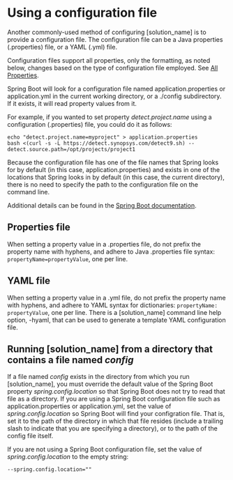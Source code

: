 # Using a configuration file

Another commonly-used method of configuring [solution_name] is to provide a configuration file. The configuration file
can be a Java properties (.properties) file, or a YAML (.yml) file. 

<note type="note">Configuration files support all properties, only the formatting, as noted below, changes based on the type of configuration file employed. See [All Properties](../properties/all-properties.md).</note>

Spring Boot will look for a configuration file named application.properties or application.yml
in the current working directory, or a ./config subdirectory. If it exists, it will read
property values from it.

For example, if you wanted to set property *detect.project.name* using a configuration (.properties) file, you
could do it as follows:
````
echo "detect.project.name=myproject" > application.properties
bash <(curl -s -L https://detect.synopsys.com/detect9.sh) --detect.source.path=/opt/projects/project1
````
Because the configuration file has one of the file names that Spring looks for by default
(in this case, application.properties) and exists in one of the locations
that Spring looks in by default (in this case, the current directory), there is no need to specify the path
to the configuration file on the command line.

Additional details can be found in the [Spring Boot documentation](https://docs.spring.io/spring-boot/docs/2.4.5/reference/html/howto.html#howto-externalize-configuration).

## Properties file

When setting a property value in a .properties file, do not prefix the property name with hyphens, and adhere to Java .properties
file syntax: `propertyName=propertyValue`, one per line.

## YAML file

When setting a property value in a .yml file, do not prefix the property name with hyphens,
and adhere to YAML syntax for dictionaries: `propertyName: propertyValue`, one per line.
There is a [solution_name] command line help option, -hyaml, that can be used to generate a template YAML configuration file. 

## Running [solution_name] from a directory that contains a file named *config*

If a file named *config* exists in the directory from which you run [solution_name], 
you must override the default value of the Spring Boot property *spring.config.location* so that Spring Boot does not try to read
that file as a directory. If you are using a Spring Boot configuration
file such as application.properties or application.yml, set the value of *spring.config.location* so Spring Boot will find your configration file.
That is, set it to the path of the directory in which that file resides (include a trailing slash to indicate that you are specifying a directory), or to the path of the config file itself.

If you are not using a Spring Boot configuration file, set the value of *spring.config.location* to the empty string:
````
--spring.config.location=""
````
